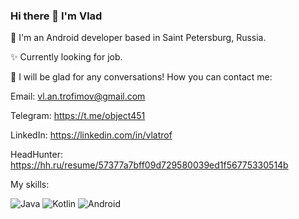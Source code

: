 ### Hi there 👋 I'm Vlad

📱 I'm an Android developer based in Saint Petersburg, Russia.

✨ Currently looking for job.

💬 I will be glad for any conversations! How you can contact me:

Email: vl.an.trofimov@gmail.com

Telegram: https://t.me/object451

LinkedIn: https://linkedin.com/in/vlatrof

HeadHunter: https://hh.ru/resume/57377a7bff09d729580039ed1f56775330514b

My skills:

![Java](https://img.shields.io/badge/java-%23ED8B00.svg?style=for-the-badge&logo=java&logoColor=white)
![Kotlin](https://img.shields.io/badge/kotlin-%237F52FF.svg?style=for-the-badge&logo=kotlin&logoColor=white)
![Android](https://img.shields.io/badge/Android-3DDC84?style=for-the-badge&logo=android&logoColor=white)


<!--
**vlatrof/vlatrof** is a ✨ _special_ ✨ repository because its `README.md` (this file) appears on your GitHub profile.

Here are some ideas to get you started:

- 🔭 I’m currently working on ...
- 🌱 I’m currently learning ...
- 👯 I’m looking to collaborate on ...
- 🤔 I’m looking for help with ...
- 💬 Ask me about ...
- 📫 How to reach me: ...
- 😄 Pronouns: ...
- ⚡ Fun fact: ...
-->
